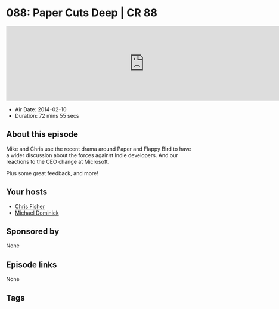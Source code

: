 # 088: Paper Cuts Deep | CR 88

<iframe src="https://player.fireside.fm/v2/MLf2ZzhC+sRXmlMst?theme=dark" width="740" height="200" frameborder="0" scrolling="no"></iframe>

* Air Date: 2014-02-10
* Duration: 72 mins 55 secs

## About this episode

Mike and Chris use the recent drama around Paper and Flappy Bird to have a wider discussion about the forces against Indie developers. And our reactions to the CEO change at Microsoft.

Plus some great feedback, and more!

## Your hosts
* [Chris Fisher](https://coder.show/hosts/chrislas)
* [Michael Dominick](https://coder.show/hosts/michael)

## Sponsored by

None



## Episode links

None



## Tags

